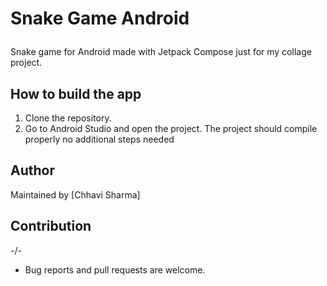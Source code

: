 # <p color="red" > Snake Game Android</p>
Snake game for Android made with Jetpack Compose just for my collage project. 


## How to build the app
1. Clone the repository.
2. Go to Android Studio and open the project.
The project should compile properly no additional steps needed

## Author
Maintained by [Chhavi Sharma]

## Contribution

-/-

* Bug reports and pull requests are welcome.

